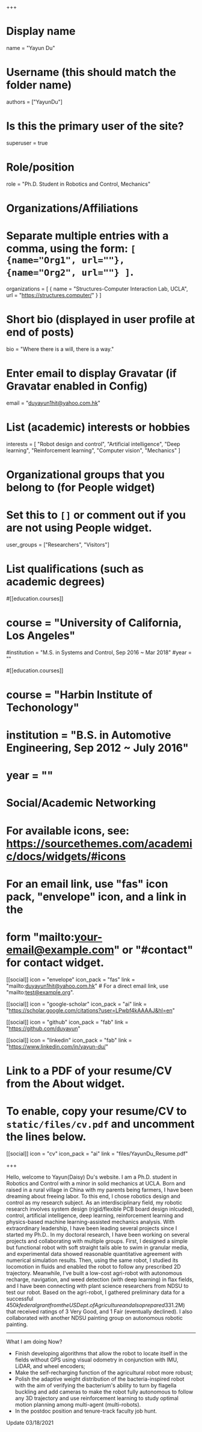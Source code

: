 +++
# Display name
name = "Yayun Du"

# Username (this should match the folder name)
authors = ["YayunDu"]

# Is this the primary user of the site?
superuser = true

# Role/position
role = "Ph.D. Student in Robotics and Control, Mechanics"

# Organizations/Affiliations
#   Separate multiple entries with a comma, using the form: `[ {name="Org1", url=""}, {name="Org2", url=""} ]`.
organizations = [ { name = "Structures-Computer Interaction Lab, UCLA", url = "https://structures.computer/" } ]

# Short bio (displayed in user profile at end of posts)
bio = "Where there is a will, there is a way."

# Enter email to display Gravatar (if Gravatar enabled in Config)
email = "duyayun1hit@yahoo.com.hk"

# List (academic) interests or hobbies
interests = [
  "Robot design and control",
  "Artificial intelligence",
  "Deep learning",
  "Reinforcement learning",
  "Computer vision",
  "Mechanics"
]

# Organizational groups that you belong to (for People widget)
#   Set this to `[]` or comment out if you are not using People widget.
user_groups = ["Researchers", "Visitors"]

# List qualifications (such as academic degrees)
#[[education.courses]]
#  course = "University of California, Los Angeles"
  #institution = "M.S. in Systems and Control, Sep 2016 ~ Mar 2018"
  #year = ""

#[[education.courses]]
 # course = "Harbin Institute of Techonology"
#  institution = "B.S. in Automotive Engineering, Sep 2012 ~ July 2016"
 # year = ""

# Social/Academic Networking
# For available icons, see: https://sourcethemes.com/academic/docs/widgets/#icons
#   For an email link, use "fas" icon pack, "envelope" icon, and a link in the
#   form "mailto:your-email@example.com" or "#contact" for contact widget.

[[social]]
  icon = "envelope"
  icon_pack = "fas"
  link = "mailto:duyayun1hit@yahoo.com.hk"  # For a direct email link, use "mailto:test@example.org".

[[social]]
  icon = "google-scholar"
  icon_pack = "ai"
  link = "https://scholar.google.com/citations?user=LPwbf4kAAAAJ&hl=en"

[[social]]
  icon = "github"
  icon_pack = "fab"
  link = "https://github.com/duyayun"

[[social]]
  icon = "linkedin"
  icon_pack = "fab"
  link = "https://www.linkedin.com/in/yayun-du/"
# Link to a PDF of your resume/CV from the About widget.
# To enable, copy your resume/CV to `static/files/cv.pdf` and uncomment the lines below.
[[social]]
  icon = "cv"
   icon_pack = "ai"
   link = "files/YayunDu_Resume.pdf"

+++

Hello, welcome to Yayun(Daisy) Du's website. I am a Ph.D. student in Robotics and Control with a minor in solid mechanics at UCLA. 
Born and raised in a rural village in China with my parents being farmers, I have been dreaming about freeing labor. To this end, I chose robotics design and control as my research subject. As an interdisciplinary field, my robotic research involves system design (rigid/flexible PCB board design inlcuded), control, artificial intelligence, deep learning, reinforcement learning and physics-based machine learning-assisted mechanics analysis.
With extraordinary leadership, I have been leading several projects since I started my Ph.D.. In my doctoral research, I have been working on several projects and collaborating with multiple groups. First, I designed a simple but functional robot with soft straight tails able to swim in granular media, and experimental data showed reasonable quantitative agreement with numerical simulation results. Then, using the same robot, I studied its locomotion in fluids and enabled the robot to follow any prescribed 2D trajectory. Meanwhile, I’ve built a low-cost agri-robot with autonomous recharge, navigation, and weed detection (with deep learning) in flax fields, and I have been connecting with plant science researchers from NDSU to test our robot. Based on the agri-robot, I gathered preliminary data for a successful $450k federal grant from the US Dept. of Agriculture and also prepared 33% of an NSF proposal with four PIs ($1.2M) that received ratings of 3 Very Good, and 1 Fair (eventually declined). I also collaborated with another NDSU painting group on autonomous robotic painting. 

---
What I am doing Now?

- Finish developing algorithms that allow the robot to locate itself in the fields without GPS using visual odometry in conjunction with IMU, LiDAR, and wheel encoders;
- Make the self-recharging function of the agricultural robot more robust;
- Polish the adaptive weight distribution of the bacteria-inspired robot with the aim of verifying the bacterium's ability to turn by flagella buckling and add cameras to make the robot fully autonomous to follow any 3D trajectory and use reinforcement learning to study optimal motion planning among multi-agent (multi-robots).
- In the postdoc position and tenure-track faculty job hunt.

Update 03/18/2021
